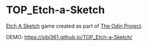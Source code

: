 # TOP_Etch-a-Sketch

[Etch A Sketch](https://en.wikipedia.org/wiki/Etch_A_Sketch) game created as part of [The Odin Project](https://www.theodinproject.com/).

DEMO: https://sibi361.github.io/TOP_Etch-a-Sketch/
